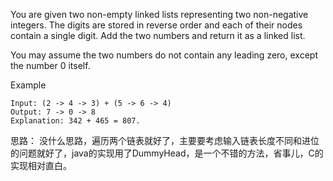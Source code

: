 You are given two non-empty linked lists representing two non-negative integers. The digits are stored in reverse order and each of their nodes contain a single digit. Add the two numbers and return it as a linked list.

You may assume the two numbers do not contain any leading zero, except the number 0 itself.

Example
```
Input: (2 -> 4 -> 3) + (5 -> 6 -> 4)
Output: 7 -> 0 -> 8
Explanation: 342 + 465 = 807.
```

思路：
没什么思路，遍历两个链表就好了，主要要考虑输入链表长度不同和进位的问题就好了，java的实现用了DummyHead，是一个不错的方法，省事儿，C的实现相对直白。
